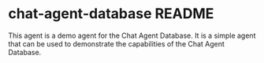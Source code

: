 # chat-agent-database README

This agent is a demo agent for the Chat Agent Database. It is a simple agent that can be used to demonstrate the capabilities of the Chat Agent Database.
